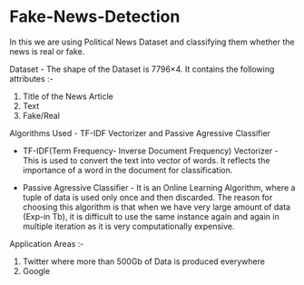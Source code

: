# Fake-News-Detection

In this we are using Political News Dataset and classifying them whether the news is real or fake.

Dataset - The shape of the Dataset is 7796×4. It contains the following attributes :-

1) Title of the News Article
2) Text
3) Fake/Real

Algorithms Used - TF-IDF Vectorizer and Passive Agressive Classifier

* TF-IDF(Term Frequency- Inverse Document Frequency) Vectorizer  - This is used to convert the text into vector of words. It reflects the importance of a word in the document for classification.

* Passive Agressive Classifier - It is an Online Learning Algorithm, where a tuple of data is used only once and then discarded. The reason for choosing this algorithm is that when we have very large amount of data (Exp-in Tb), it is difficult to use the same instance again and again in multiple iteration as it is very computationally  expensive.

Application Areas :-
1) Twitter where more than 500Gb of Data is produced everywhere
2) Google
